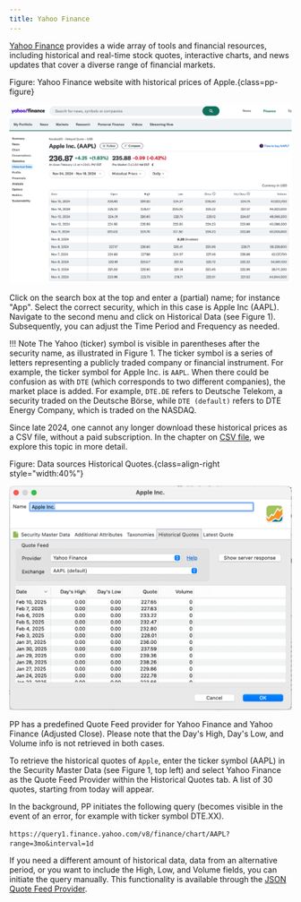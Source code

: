 ```yaml
---
title: Yahoo Finance
---
```


[Yahoo Finance](https://finance.yahoo.com/) provides a wide array of tools and financial resources, including historical and real-time stock quotes, interactive charts, and news updates that cover a diverse range of financial markets.

Figure: Yahoo Finance website with historical prices of Apple.{class=pp-figure}

![](./images/yahoo-finance-webpage-aapl.png)

Click on the search box at the top and enter a (partial) name; for instance "App". Select the correct security, which in this case is Apple Inc (AAPL). Navigate to the second menu and click on Historical Data (see Figure 1). Subsequently, you can adjust the Time Period and Frequency as needed.

!!! Note
    The Yahoo (ticker) symbol is visible in parentheses after the security name, as illustrated in Figure 1. The ticker symbol is a series of letters representing a publicly traded company or financial instrument. For example, the ticker symbol for Apple Inc. is `AAPL`. When there could be confusion as with `DTE` (which corresponds to two different companies), the market place is added. For example, `DTE.DE` refers to Deutsche Telekom, a security traded on the Deutsche Börse, while `DTE (default)` refers to DTE Energy Company, which is traded on the NASDAQ.

Since late 2024, one cannot any longer download these historical prices as a CSV file, without a paid subscription.  In the chapter on [CSV file](./csv-file.md), we explore this topic in more detail.

Figure: Data sources Historical Quotes.{class=align-right style="width:40%"}

![](./images/yahoo-finance-historical-quotes-aapl.png)

PP has a predefined Quote Feed provider for Yahoo Finance and Yahoo Finance (Adjusted Close). Please note that the Day's High, Day's Low, and Volume info is not retrieved in both cases.

To retrieve the historical quotes of `Apple`, enter the ticker symbol (AAPL) in the Security Master Data (see Figure 1, top left) and select Yahoo Finance as the Quote Feed Provider within the Historical Quotes tab. A list of 30 quotes, starting from today will appear.

In the background, PP initiates the following query (becomes visible in the event of an error, for example with ticker symbol DTE.XX).

`https://query1.finance.yahoo.com/v8/finance/chart/AAPL?range=3mo&interval=1d`

If you need a different amount of historical data, data from an alternative period, or you want to include the High, Low, and Volume fields, you can initiate the query manually. This functionality is available through the [JSON Quote Feed Provider](./json.md).


